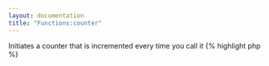 ```yaml
---
layout: documentation
title: "Functions:counter"
---
```


Initiates a counter that is incremented every time you call it
{% highlight php %}
<?php
counter([ string $name = 'default', [ int $start = 1, [ int $skip = 1, [ string $direction = "up", [ bool $print = true, [ string $assign = null ]]]]]])
{% endhighlight %}

* **name**: the counter name, define it if you want to have multiple concurrent counters
* **start**: the start value, if it's set, it will reset the counter to this value, defaults to 1
* **skip**: the value to add to the counter at each call, defaults to 1
* **direction**: **up** (default) or **down** to define whether the counter increments or decrements
* **print**: if false, the counter will not output the current count, defaults to true
* **assign**: if set, the counter is saved into the given variable and does not output anything, overriding the print parameter

##Example
{% highlight smarty %}
{counter start=10 skip=5}
{counter}
{counter}
{counter start=10 direction=down}
{counter}
{% endhighlight %}

##Output
{% highlight text %}
10
15
20
10
5
{% endhighlight %}